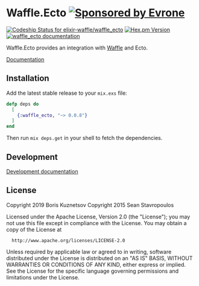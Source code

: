 # Waffle.Ecto [![Sponsored by Evrone][evrone-img]][evrome-url]

[evrone-img]: https://img.shields.io/badge/Sponsored_by-Evrone-brightgreen.svg
[evrome-url]: https://evrone.com?utm_source=waffle

[![Codeship Status for elixir-waffle/waffle_ecto][codeship-img]][codeship-url]
[![Hex.pm Version][hex-img]][hex-url]
[![waffle_ecto documentation][hexdocs-img]][hexdocs-url]

[codeship-img]: https://app.codeship.com/projects/60167fe0-aa59-0137-be69-2259d5318dee/status?branch=master
[codeship-url]: https://app.codeship.com/projects/361675
[hex-img]: http://img.shields.io/hexpm/v/waffle_ecto.svg
[hex-url]: https://hex.pm/packages/waffle_ecto
[hexdocs-img]: http://img.shields.io/badge/hexdocs-documentation-brightgreen.svg
[hexdocs-url]: https://hexdocs.pm/waffle_ecto

Waffle.Ecto provides an integration with [Waffle](https://github.com/elixir-waffle/waffle) and Ecto.

[Documentation](https://hexdocs.pm/waffle_ecto)

## Installation

Add the latest stable release to your `mix.exs` file:

```elixir
defp deps do
  [
    {:waffle_ecto, "~> 0.0.8"}
  ]
end
```

Then run `mix deps.get` in your shell to fetch the dependencies.

## Development

[Development documentation](/documentation/development.md)

## License

Copyright 2019 Boris Kuznetsov
Copyright 2015 Sean Stavropoulos

  Licensed under the Apache License, Version 2.0 (the "License");
  you may not use this file except in compliance with the License.
  You may obtain a copy of the License at

      http://www.apache.org/licenses/LICENSE-2.0

  Unless required by applicable law or agreed to in writing, software
  distributed under the License is distributed on an "AS IS" BASIS,
  WITHOUT WARRANTIES OR CONDITIONS OF ANY KIND, either express or implied.
  See the License for the specific language governing permissions and
  limitations under the License.
